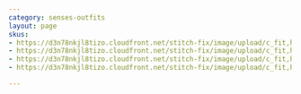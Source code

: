 ```yaml
---
category: senses-outfits
layout: page
skus:
- https://d3n78nkjl8tizo.cloudfront.net/stitch-fix/image/upload/c_fit,h_720,w_862/v1689837692/uj6rcfztrge8mzsg2rup.jpg
- https://d3n78nkjl8tizo.cloudfront.net/stitch-fix/image/upload/c_fit,h_720,w_862/v1665729118/xp9zllum00dnwvciyg2w.jpg
- https://d3n78nkjl8tizo.cloudfront.net/stitch-fix/image/upload/c_fit,h_720,w_862/v1689092820/wi7ovi5037plmx6ftezb.jpg
- https://d3n78nkjl8tizo.cloudfront.net/stitch-fix/image/upload/c_fit,h_720,w_862/v1686376466/fhri6yrn7fmeguccvzpz.jpg

---
```


